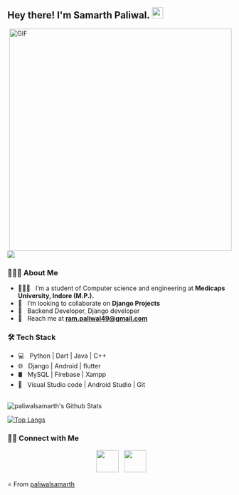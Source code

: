 <h2> Hey there! I'm Samarth Paliwal. <img src="https://github.com/paliwalsamarth/paliwalsamarth/blob/main/Hi.gif" width="25"></h2>
<img align="right" alt="GIF" src="https://github.com/paliwalsamarth/paliwalsamarth/blob/main/gif3.gif" width="500"/>

![](https://komarev.com/ghpvc/?username=paliwalsamarth&color=blue&label=PROFILE+VIEWS)


<h3> 👨🏻‍💻 About Me </h3>

- 👨🏻‍🎓 &nbsp; I’m a student of Computer science and engineering at **Medicaps University, Indore (M.P.).**
- 🤝 &nbsp; I’m looking to collaborate on **Django Projects**
- 💼 &nbsp; Backend Developer, Django developer
- 📩 &nbsp; Reach me at **ram.paliwal49@gmail.com**

<h3>🛠 Tech Stack</h3>

- 💻 &nbsp; Python | Dart | Java | C++ 
- 🌐 &nbsp; Django | Android | flutter
- 🛢 &nbsp; MySQL | Firebase | Xampp
- 🔧 &nbsp; Visual Studio code | Android Studio | Git

<br>

<img align="center" src="https://github-readme-stats.vercel.app/api?username=paliwalsamarth&include_all_commits=true&count_private=true&show_icons=true&line_height=20&title_color=7A7ADB&icon_color=2234AE&text_color=D3D3D3&bg_color=0,000000,130F40" alt="paliwalsamarth's Github Stats">

</br>

[![Top Langs](https://github-readme-stats.vercel.app/api/top-langs/?username=paliwalsamarth&layout=compact&text_color=daf7dc&bg_color=151515)](https://github.com/paliwalsamarth/github-readme-stats)


<h3> 🤝🏻 Connect with Me </h3>

<p align="center">
&nbsp; <a href="https://www.linkedin.com/in/paliwalsamarth/" target="_blank" rel="noopener noreferrer"><img src="https://img.icons8.com/plasticine/100/000000/linkedin.png" width="50" /></a>
&nbsp; <a href="mailto:ram.paliwal49@gmail.com" target="_blank" rel="noopener noreferrer"><img src="https://img.icons8.com/plasticine/100/000000/gmail.png"  width="50" /></a>
</p>

⭐️ From [paliwalsamarth](https://github.com/paliwalsamarth)
